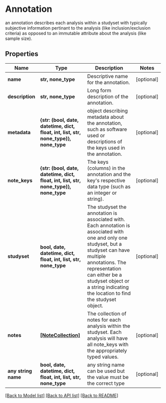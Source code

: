# Annotation

an annotation describes each analysis within a studyset with typically subjective information pertinant to the analysis (like inclusion/exclusion criteria) as opposed to an immutable attribute about the analysis (like sample size).

## Properties
Name | Type | Description | Notes
------------ | ------------- | ------------- | -------------
**name** | **str, none_type** | Descriptive name for the annotation. | [optional] 
**description** | **str, none_type** | Long form description of the annotation. | [optional] 
**metadata** | **{str: (bool, date, datetime, dict, float, int, list, str, none_type)}, none_type** | object describing metadata about the annotation, such as software used or descriptions of the keys used in the annotation. | [optional] 
**note_keys** | **{str: (bool, date, datetime, dict, float, int, list, str, none_type)}, none_type** | The keys (columns) in the annotation and the key&#39;s respective data type (such as an integer or string). | [optional] 
**studyset** | **bool, date, datetime, dict, float, int, list, str, none_type** | The studyset the annotation is associated with. Each annotation is associated with one and only one studyset, but a studyset can have multiple annotations. The representation can either be a studyset object or a string indicating the location to find the studyset object. | [optional] 
**notes** | [**[NoteCollection]**](NoteCollection.md) | The collection of notes for each analysis within the studyset. Each analysis will have all note_keys with the appropriately typed values. | [optional] 
**any string name** | **bool, date, datetime, dict, float, int, list, str, none_type** | any string name can be used but the value must be the correct type | [optional]

[[Back to Model list]](../README.md#documentation-for-models) [[Back to API list]](../README.md#documentation-for-api-endpoints) [[Back to README]](../README.md)


